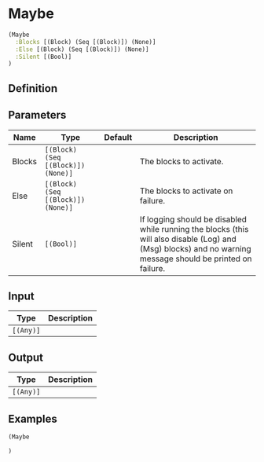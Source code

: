 # Maybe

```clojure
(Maybe
  :Blocks [(Block) (Seq [(Block)]) (None)]
  :Else [(Block) (Seq [(Block)]) (None)]
  :Silent [(Bool)]
)
```

## Definition


## Parameters
| Name | Type | Default | Description |
|------|------|---------|-------------|
| Blocks | `[(Block) (Seq [(Block)]) (None)]` |  | The blocks to activate. |
| Else | `[(Block) (Seq [(Block)]) (None)]` |  | The blocks to activate on failure. |
| Silent | `[(Bool)]` |  | If logging should be disabled while running the blocks (this will also disable (Log) and (Msg) blocks) and no warning message should be printed on failure. |


## Input
| Type | Description |
|------|-------------|
| `[(Any)]` |  |


## Output
| Type | Description |
|------|-------------|
| `[(Any)]` |  |


## Examples

```clojure
(Maybe

)
```
